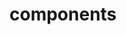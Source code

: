 <!-- Space: Projects -->
<!-- Parent: ZshKubeCtl -->
<!-- Title: Components ZshKubeCtl -->
<!-- Label: ZshKubeCtl -->
<!-- Label: Project -->
<!-- Label: Components -->
<!-- Include: disclaimer.md -->
<!-- Include: ac:toc -->

# components
